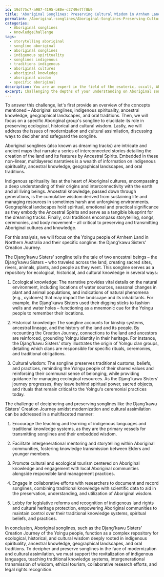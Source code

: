 ```yaml
---
id: 19df75c7-a907-4195-b80e-c2749e7ff0b9
title: 'Aboriginal Songlines: Preserving Cultural Wisdom in Arnhem Land'
permalink: /Aboriginal-songlines/Aboriginal-Songlines-Preserving-Cultural-Wisdom-in-Arnhem-Land/
categories:
  - Aboriginal songlines
  - KnowledgeChallenge
tags:
  - storytelling aboriginal
  - songline aboriginal
  - aboriginal songlines
  - indigenous spirituality
  - songlines indigenous
  - traditions indigenous
  - aboriginal cultures
  - aboriginal knowledge
  - aboriginal wisdom
  - specific aboriginal
description: You are an expert in the field of the esoteric, occult, Aboriginal songlines and Education. You are a writer of tests, challenges, books and deep knowledge on Aboriginal songlines for initiates and students to gain deep insights and understanding from. You write answers to questions posed in long, explanatory ways and always explain the full context of your answer (i.e., related concepts, formulas, examples, or history), as well as the step-by-step thinking process you take to answer the challenges. Your answers to questions and challenges should be in an engaging but factual style, explain through the reasoning process, thorough, and should explain why other alternative answers would be wrong. Summarize the key themes, ideas, and conclusions at the end.
excerpt: Challenging the depths of your understanding on Aboriginal songlines, can you examine the profound connection between indigenous spirituality, ancestral knowledge, geographical landscapes, and oral traditions by identifying how a specific Aboriginal group's songline functions as a repository for ecological, historical, and cultural wisdom, and discuss the different ways this songline may be deciphered and preserved in the face of modernization and cultural assimilation?
---
```

To answer this challenge, let's first provide an overview of the concepts mentioned – Aboriginal songlines, indigenous spirituality, ancestral knowledge, geographical landscapes, and oral traditions. Then, we will focus on a specific Aboriginal group's songline to elucidate its role in preserving ecological, historical and cultural wisdom. Lastly, we will address the issues of modernization and cultural assimilation, discussing ways to decipher and safeguard the songline.

Aboriginal songlines (also known as dreaming tracks) are intricate and ancient maps that narrate a series of interconnected stories detailing the creation of the land and its features by Ancestral Spirits. Embedded in these non-linear, multilayered narratives is a wealth of information on indigenous spirituality, ancestral knowledge, geographical landscapes, and oral traditions.

Indigenous spirituality lies at the heart of Aboriginal cultures, encompassing a deep understanding of their origins and interconnectivity with the earth and all living beings. Ancestral knowledge, passed down through generations, is the cumulative wisdom derived from sustaining life and managing resources in sometimes harsh and unforgiving environments. Geographical landscapes hold spiritual, emotional and practical significance as they embody the Ancestral Spirits and serve as a tangible blueprint for the dreaming tracks. Finally, oral traditions encompass storytelling, songs, ceremonies, and body movement – all critical to preserving and transmitting Aboriginal cultures and knowledge.

For this analysis, we will focus on the Yolngu people of Arnhem Land in Northern Australia and their specific songline: the Djang'kawu Sisters' Creation Journey.

The Djang'kawu Sisters' songline tells the tale of two ancestral beings – the Djang'kawu Sisters – who traveled across the land, creating sacred sites, rivers, animals, plants, and people as they went. This songline serves as a repository for ecological, historical, and cultural knowledge in several ways:

1. Ecological knowledge: The narrative provides vital details on the natural environment, including locations of water sources, seasonal changes in plant and animal populations, and indications of natural phenomena (e.g., cyclones) that may impact the landscape and its inhabitants. For example, the Djang'kawu Sisters used their digging sticks to fashion wells and water holes – functioning as a mnemonic cue for the Yolngu people to remember their locations.

2. Historical knowledge: The songline accounts for kinship systems, ancestral lineage, and the history of the land and its people. By recounting the Creation Journey, connections to the land and ancestors are reinforced, grounding Yolngu identity in their heritage. For instance, the Djang'kawu Sisters' story illustrates the origin of Yolngu clan groups, detailing which clans are responsible for specific rituals, ceremonies, and traditional obligations.

3. Cultural wisdom: The songline preserves traditional customs, beliefs, and practices, reminding the Yolngu people of their shared values and reinforcing their communal sense of belonging, while providing guidance for managing ecological resources. As the Djang'kawu Sisters' journey progresses, they leave behind spiritual power, sacred objects, and rituals that remain critical to the Yolngu's ceremonial practices today.

The challenge of deciphering and preserving songlines like the Djang'kawu Sisters' Creation Journey amidst modernization and cultural assimilation can be addressed in a multifaceted manner:

1. Encourage the teaching and learning of indigenous languages and traditional knowledge systems, as they are the primary vessels for transmitting songlines and their embedded wisdom.

2. Facilitate intergenerational mentoring and storytelling within Aboriginal communities, fostering knowledge transmission between Elders and younger members.

3. Promote cultural and ecological tourism centered on Aboriginal knowledge and engagement with local Aboriginal communities alongside responsible land management practices.

4. Engage in collaborative efforts with researchers to document and record songlines, combining traditional knowledge with scientific data to aid in the preservation, understanding, and utilization of Aboriginal wisdom.

5. Lobby for legislative reforms and recognition of indigenous land rights and cultural heritage protection, empowering Aboriginal communities to maintain control over their traditional knowledge systems, spiritual beliefs, and practices.

In conclusion, Aboriginal songlines, such as the Djang'kawu Sisters' Creation Journey of the Yolngu people, function as a complex repository for ecological, historical, and cultural wisdom deeply rooted in indigenous spirituality, ancestral knowledge, geographical landscapes, and oral traditions. To decipher and preserve songlines in the face of modernization and cultural assimilation, we must support the revitalization of indigenous languages, teaching traditional knowledge systems, intergenerational transmission of wisdom, ethical tourism, collaborative research efforts, and legal rights recognition.
